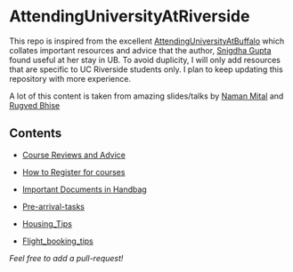 # AttendingUniversityAtRiverside

This repo is inspired from the excellent [AttendingUniversityAtBuffalo](https://github.com/snigi-gupta/AttendingUniversityAtBuffalo) which collates important resources and advice that the author, [Snigdha Gupta](https://gist.github.com/snigi-gupta/04307be1585712b0410f91061ea16cb5) found useful at her stay in UB. To avoid duplicity, I will only add resources that are specific to UC Riverside students only. I plan to keep updating this repository with more experience.

A lot of this content is taken from amazing slides/talks by [Naman Mital](https://www.mittalnaman.com/) and [Rugved Bhise](https://rugvedb133.github.io/)

## Contents

* [Course Reviews and Advice](/Course_Reviews)

* [How to Register for courses](https://www.youtube.com/watch?v=kwZJ8vO4Yug)

* [Important Documents in Handbag](/Pre_departure_Important_Documets)

* [Pre-arrival-tasks](/Pre_arrival_tasks)

* [Housing_Tips](/Housing_Tips)

* [Flight_booking_tips](/Flight_booking_Tips)

*Feel free to add a pull-request!*

